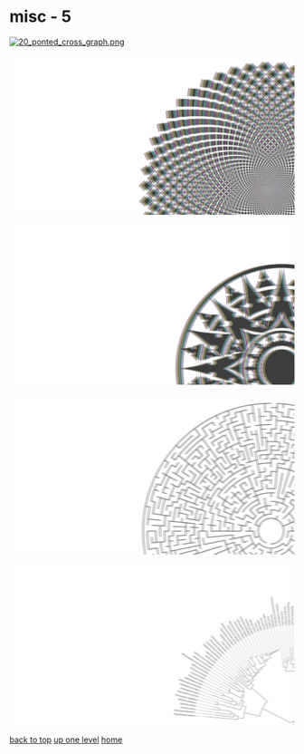 # misc - 5
[![20_ponted_cross_graph.png](/terminal/chromatic%20aberration/big/misc/20_ponted_cross_graph.png "20_ponted_cross_graph.png")](https://raw.githubusercontent.com/buckmanc/wallpapers/main/terminal/chromatic%20aberration/big/misc/20_ponted_cross_graph.png)

[![circle_squares.png](/terminal/chromatic%20aberration/big/misc/circle_squares.png "circle_squares.png")](https://raw.githubusercontent.com/buckmanc/wallpapers/main/terminal/chromatic%20aberration/big/misc/circle_squares.png)

[![compass_rose_cantino.png](/terminal/chromatic%20aberration/big/misc/compass_rose_cantino.png "compass_rose_cantino.png")](https://raw.githubusercontent.com/buckmanc/wallpapers/main/terminal/chromatic%20aberration/big/misc/compass_rose_cantino.png)

[![maze.png](/terminal/chromatic%20aberration/big/misc/maze.png "maze.png")](https://raw.githubusercontent.com/buckmanc/wallpapers/main/terminal/chromatic%20aberration/big/misc/maze.png)

[![tree_of_life_svg.png](/terminal/chromatic%20aberration/big/misc/tree_of_life_svg.png "tree_of_life_svg.png")](https://raw.githubusercontent.com/buckmanc/wallpapers/main/terminal/chromatic%20aberration/big/misc/tree_of_life_svg.png)



[back to top](#)
[up one level](/terminal/chromatic%20aberration/big/README.MD)
[home](/)
